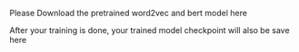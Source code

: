 Please Download the pretrained word2vec and bert model here

After your training is done, your trained model checkpoint will also be save here

